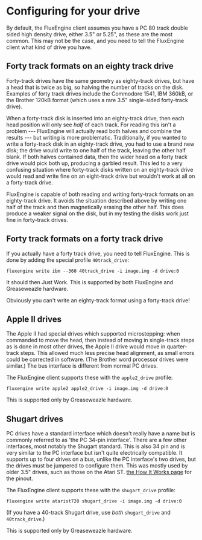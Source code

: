 Configuring for your drive
==========================

By default, the FluxEngine client assumes you have a PC 80 track double sided
high density drive, either 3.5" or 5.25", as these are the most common. This
may not be the case, and you need to tell the FluxEngine client what kind of
drive you have.

Forty track formats on an eighty track drive
--------------------------------------------

Forty-track drives have the same geometry as eighty-track drives, but have a
head that is twice as big, so halving the number of tracks on the disk.
Examples of forty track drives include the Commodore 1541, IBM 360kB, or the
Brother 120kB format (which uses a rare 3.5" single-sided forty-track drive).

When a forty-track disk is inserted into an eighty-track drive, then each head
position will only see _half_ of each track. For reading this isn't a problem
--- FluxEngine will actually read both halves and combine the results --- but
writing is more problematic. Traditionally, if you wanted to write a
forty-track disk in an eighty-track drive, you had to use a brand new disk; the
drive would write to one half of the track, leaving the other half blank. If
both halves contained data, then the wider head on a forty track drive would
pick both up, producing a garbled result. This led to a very confusing
situation where forty-track disks written on an eighty-track drive would read
and write fine on an eight-track drive but wouldn't work at all on a
forty-track drive.

FluxEngine is capable of both reading and writing forty-track formats on an
eighty-track drive. It avoids the situation described above by writing one half
of the track and then magnetically erasing the other half. This does produce a
weaker signal on the disk, but in my testing the disks work just fine in
forty-track drives.

Forty track formats on a forty track drive
------------------------------------------

If you actually have a forty track drive, you need to tell FluxEngine. This is
done by adding the special profile `40track_drive`:

```
fluxengine write ibm --360 40track_drive -i image.img -d drive:0
```

It should then Just Work. This is supported by both FluxEngine and Greaseweazle
hardware.

Obviously you can't write an eighty-track format using a forty-track drive!

Apple II drives
---------------

The Apple II had special drives which supported microstepping: when commanded
to move the head, then instead of moving in single-track steps as is done in
most other drives, the Apple II drive would move in quarter-track steps. This
allowed much less precise head alignment, as small errors could be corrected in
software. (The Brother word processor drives were similar.) The bus interface
is different from normal PC drives.

The FluxEngine client supports these with the `apple2_drive` profile:

```
fluxengine write apple2 apple2_drive -i image.img -d drive:0
```

This is supported only by Greaseweazle hardware.

Shugart drives
--------------

PC drives have a standard interface which doesn't really have a name but is
commonly referred to as 'the PC 34-pin interface'. There are a few other
interfaces, most notably the Shugart standard. This is also 34 pin and is very
similar to the PC interface but isn't quite electrically compatible. It
supports up to four drives on a bus, unlike the PC interface's two drives, but
the drives must be jumpered to configure them. This was mostly used by older
3.5" drives, such as those on the Atari ST. [the How It Works
page](technical.md) for the pinout.

The FluxEngine client supports these with the `shugart_drive` profile:

```
fluxengine write atarist720 shugart_drive -i image.img -d drive:0
```

(If you have a 40-track Shugart drive, use _both_ `shugart_drive` and
`40track_drive`.)

This is supported only by Greaseweazle hardware.

